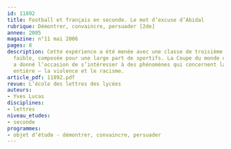 ```yaml
---
id: 11892
title: Football et français en seconde. Le mot d’excuse d’Abidal
rubrique: Démontrer, convaincre, persuader [2de]
annee: 2005
magazine: n°11 mai 2006
pages: 8
description: Cette expérience a été menée avec une classe de troisième de niveau
  faible, composée pour une large part de sportifs. La Coupe du monde de football
  a donné l’occasion de s’intéresser à des phénomènes qui concernent la société tout
  entière – la violence et le racisme.
article_pdf: 11892.pdf
revue: L’école des lettres des lycées
auteurs:
- Yves Lucas
disciplines:
- lettres
niveau_etudes:
- seconde
programmes:
- objet d’étude - démontrer, convaincre, persuader
---
```

